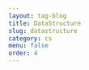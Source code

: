```yaml
---
layout: tag-blog
title: DataStructure
slug: datastructure
category: cs
menu: false
order: 4
---
```


